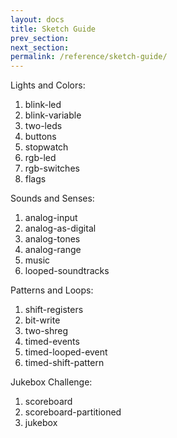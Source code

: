 ```yaml
---
layout: docs
title: Sketch Guide
prev_section: 
next_section: 
permalink: /reference/sketch-guide/
---
```


Lights and Colors:

1. blink-led
2. blink-variable
3. two-leds
4. buttons
5. stopwatch
6. rgb-led
7. rgb-switches
8. flags

Sounds and Senses:

1. analog-input
2. analog-as-digital
3. analog-tones
4. analog-range
5. music
6. looped-soundtracks

Patterns and Loops:

1. shift-registers
2. bit-write
3. two-shreg
4. timed-events
5. timed-looped-event
6. timed-shift-pattern

Jukebox Challenge:

1. scoreboard
2. scoreboard-partitioned
3. jukebox



